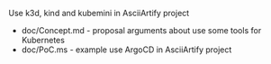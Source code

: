 Use k3d, kind and kubemini in AsciiArtify project

* doc/Concept.md - proposal arguments about use some tools for Kubernetes
* doc/PoC.ms - example use ArgoCD in AsciiArtify project

